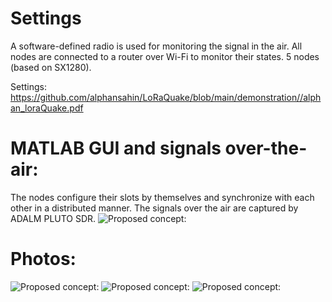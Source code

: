 # Settings
A software-defined radio is used for monitoring the signal in the air. All nodes are connected to a router over Wi-Fi to monitor their states.
5 nodes (based on SX1280).

Settings: https://github.com/alphansahin/LoRaQuake/blob/main/demonstration//alphan_loraQuake.pdf


# MATLAB GUI and signals over-the-air:
The nodes configure their slots by themselves and synchronize with each other in a distributed manner. The signals over the air are captured by ADALM PLUTO SDR.
![Proposed concept:](https://github.com/alphansahin/LoRaQuake/blob/main/demonstration_RadioFest2023/guiWorkingExample.png?raw=true)

# Photos:
![Proposed concept:](https://github.com/alphansahin/LoRaQuake/blob/main/demonstration/photo1.jpg?raw=true)
![Proposed concept:](https://github.com/alphansahin/LoRaQuake/blob/main/demonstration/photo2.jpg?raw=true)
![Proposed concept:](https://github.com/alphansahin/LoRaQuake/blob/main/demonstration/photo3.jpg?raw=true)

